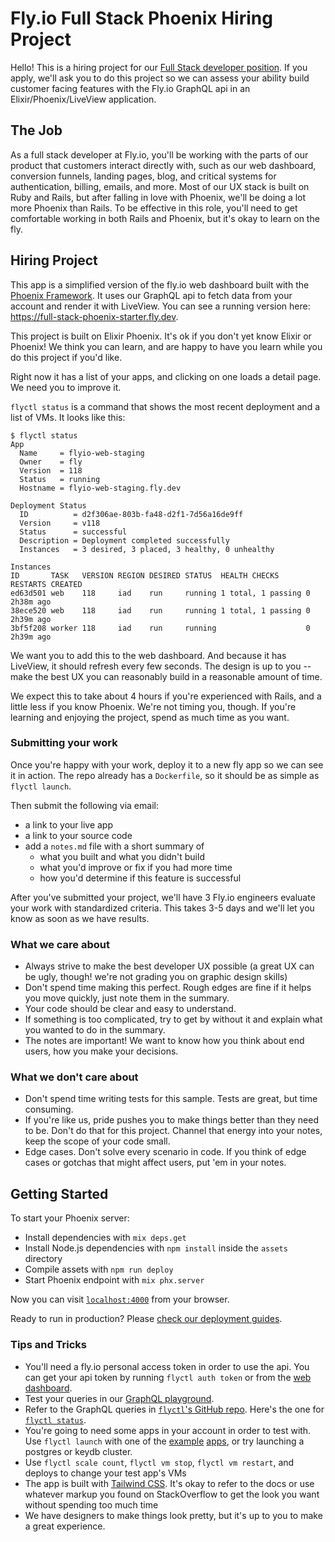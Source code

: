 # Fly.io Full Stack Phoenix Hiring Project

Hello! This is a hiring project for our [Full Stack developer position](https://fly.io/blog/fly-io-is-hiring-full-stack-developers/). If you apply, we'll ask you to do this project so we can assess your ability build customer facing features with the Fly.io GraphQL api in an Elixir/Phoenix/LiveView application.

## The Job

As a full stack developer at Fly.io, you'll be working with the parts of our product that customers interact directly with, such as our web dashboard, conversion funnels, landing pages, blog, and critical systems for authentication, billing, emails, and more. Most of our UX stack is built on Ruby and Rails, but after falling in love with Phoenix, we'll be doing a lot more Phoenix than Rails. To be effective in this role, you'll need to get comfortable working in both Rails and Phoenix, but it's okay to learn on the fly.

## Hiring Project

This app is a simplified version of the fly.io web dashboard built with the [Phoenix Framework](https://phoenixframework.org). It uses our GraphQL api to fetch data from your account and render it with LiveView. You can see a running version here: https://full-stack-phoenix-starter.fly.dev.

This project is built on Elixir Phoenix. It's ok if you don't yet know Elixir or Phoenix! We think you can learn, and are happy to have you learn while you do this project if you'd like.

Right now it has a list of your apps, and clicking on one loads a detail page. We need you to improve it.

`flyctl status` is a command that shows the most recent deployment and a list of VMs. It looks like this:

```
$ flyctl status
App
  Name     = flyio-web-staging          
  Owner    = fly                        
  Version  = 118                        
  Status   = running                    
  Hostname = flyio-web-staging.fly.dev  

Deployment Status
  ID          = d2f306ae-803b-fa48-d2f1-7d56a16de9ff         
  Version     = v118                                         
  Status      = successful                                   
  Description = Deployment completed successfully            
  Instances   = 3 desired, 3 placed, 3 healthy, 0 unhealthy  

Instances
ID       TASK   VERSION REGION DESIRED STATUS  HEALTH CHECKS      RESTARTS CREATED   
ed63d501 web    118     iad    run     running 1 total, 1 passing 0        2h38m ago 
38ece520 web    118     iad    run     running 1 total, 1 passing 0        2h39m ago 
3bf5f208 worker 118     iad    run     running                    0        2h39m ago 
```

We want you to add this to the web dashboard. And because it has LiveView, it should refresh every few seconds. The design is up to you -- make the best UX you can reasonably build in a reasonable amount of time. 

We expect this to take about 4 hours if you're experienced with Rails, and a little less if you know Phoenix. We're not timing you, though. If you're learning and enjoying the project, spend as much time as you want.

### Submitting your work

Once you're happy with your work, deploy it to a new fly app so we can see it in action. The repo already has a `Dockerfile`, so it should be as simple as `flyctl launch`.

Then submit the following via email:
- a link to your live app
- a link to your source code
- add a `notes.md` file with a short summary of
  - what you built and what you didn't build
  - what you'd improve or fix if you had more time
  - how you'd determine if this feature is successful

After you've submitted your project, we'll have 3 Fly.io engineers evaluate your work with standardized criteria. This takes 3-5 days and we'll let you know as soon as we have results.

### What we care about

- Always strive to make the best developer UX possible (a great UX can be ugly, though! we're not grading you on graphic design skills)
- Don't spend time making this perfect. Rough edges are fine if it helps you move quickly, just note them in the summary.
- Your code should be clear and easy to understand.
- If something is too complicated, try to get by without it and explain what you wanted to do in the summary.
- The notes are important! We want to know how you think about end users, how you make your decisions.

### What we don't care about

- Don't spend time writing tests for this sample. Tests are great, but time consuming.
- If you're like us, pride pushes you to make things better than they need to be. Don't do that for this project. Channel that energy into your notes, keep the scope of your code small.
- Edge cases. Don't solve every scenario in code. If you think of edge cases or gotchas that might affect users, put 'em in your notes.

## Getting Started 

To start your Phoenix server:

  * Install dependencies with `mix deps.get`
  * Install Node.js dependencies with `npm install` inside the `assets` directory
  * Compile assets with `npm run deploy`
  * Start Phoenix endpoint with `mix phx.server`

Now you can visit [`localhost:4000`](http://localhost:4000) from your browser.

Ready to run in production? Please [check our deployment guides](https://hexdocs.pm/phoenix/deployment.html).

### Tips and Tricks

- You'll need a fly.io personal access token in order to use the api. You can get your api token by running `flyctl auth token` or from the [web dashboard](https://web.fly.io/user/personal_access_tokens).
- Test your queries in our [GraphQL playground](https://api.fly.io/graphql).
- Refer to the GraphQL queries in [`flyctl`'s GitHub repo](https://github.com/superfly/flyctl). Here's the one for [`flyctl status`](https://github.com/superfly/flyctl/blob/master/api/resource_monitoring.go#L5-L54).
- You're going to need some apps in your account in order to test with. Use `flyctl launch` with one of the [example](https://github.com/fly-apps/go-example) [apps](https://github.com/superfly/rails-example), or try launching a postgres or keydb cluster.
- Use `flyctl scale count`, `flyctl vm stop`, `flyctl vm restart`, and deploys to change your test app's VMs 
- The app is built with [Tailwind CSS](https://tailwindcss.com). It's okay to refer to the docs or use whatever markup you found on StackOverflow to get the look you want without spending too much time
- We have designers to make things look pretty, but it's up to you to make a great experience. 
